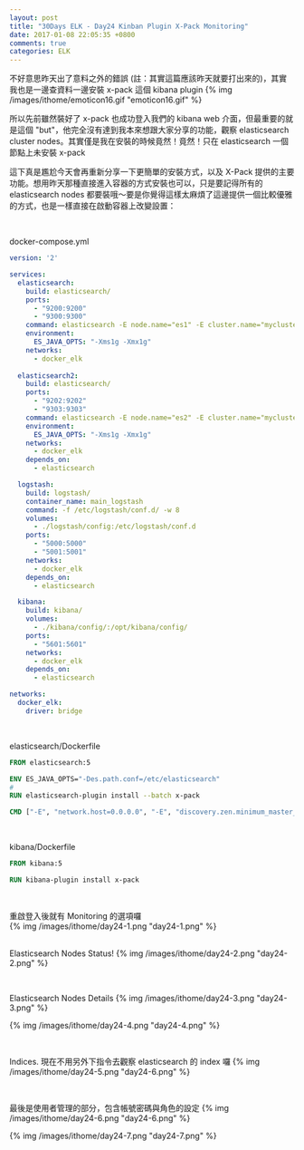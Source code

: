 ```yaml
---
layout: post
title: "30Days ELK - Day24 Kinban Plugin X-Pack Monitoring"
date: 2017-01-08 22:05:35 +0800
comments: true
categories: ELK
---
```


不好意思昨天出了意料之外的錯誤 (註：其實這篇應該昨天就要打出來的)，其實我也是一邊查資料一邊安裝 x-pack 這個 kibana plugin {% img /images/ithome/emoticon16.gif "emoticon16.gif" %}

所以先前雖然裝好了 x-pack 也成功登入我們的 kibana web 介面，但最重要的就是這個 "but"，他完全沒有達到我本來想跟大家分享的功能，觀察 elasticsearch cluster nodes。其實僅是我在安裝的時候竟然！竟然！只在 elasticsearch 一個節點上未安裝 x-pack 

這下真是尷尬今天會再重新分享一下更簡單的安裝方式，以及 X-Pack 提供的主要功能。想用昨天那種直接進入容器的方式安裝也可以，只是要記得所有的 elasticsearch nodes 都要裝哦～要是你覺得這樣太麻煩了這邊提供一個比較優雅的方式，也是一樣直接在啟動容器上改變設置：
<!--more-->
<br>  


docker-compose.yml
```yml
version: '2'

services:
  elasticsearch:
    build: elasticsearch/
    ports:
      - "9200:9200"
      - "9300:9300"
    command: elasticsearch -E node.name="es1" -E cluster.name="mycluster" -E discovery.zen.ping.unicast.hosts="YOUR IP HERE"
    environment:
      ES_JAVA_OPTS: "-Xms1g -Xmx1g"
    networks:
      - docker_elk
  
  elasticsearch2:
    build: elasticsearch/
    ports:
      - "9202:9202"
      - "9303:9303"
    command: elasticsearch -E node.name="es2" -E cluster.name="mycluster" -E discovery.zen.ping.unicast.hosts="YOUR IP HERE"
    environment:
      ES_JAVA_OPTS: "-Xms1g -Xmx1g"
    networks:
      - docker_elk
    depends_on:
      - elasticsearch

  logstash:
    build: logstash/
    container_name: main_logstash
    command: -f /etc/logstash/conf.d/ -w 8
    volumes:
      - ./logstash/config:/etc/logstash/conf.d
    ports:
      - "5000:5000"
      - "5001:5001"
    networks:
      - docker_elk
    depends_on:
      - elasticsearch

  kibana:
    build: kibana/
    volumes:
      - ./kibana/config/:/opt/kibana/config/
    ports:
      - "5601:5601"
    networks:
      - docker_elk
    depends_on:
      - elasticsearch

networks:
  docker_elk:
    driver: bridge
```
<br>  

elasticsearch/Dockerfile
```Dockerfile
FROM elasticsearch:5

ENV ES_JAVA_OPTS="-Des.path.conf=/etc/elasticsearch"
#
RUN elasticsearch-plugin install --batch x-pack

CMD ["-E", "network.host=0.0.0.0", "-E", "discovery.zen.minimum_master_nodes=1"]
```
<br>  

kibana/Dockerfile
```Dockerfile
FROM kibana:5

RUN kibana-plugin install x-pack
```
<br>  

重啟登入後就有 Monitoring 的選項囉  
{% img /images/ithome/day24-1.png "day24-1.png" %}  
<br>  

Elasticsearch Nodes Status!
{% img /images/ithome/day24-2.png "day24-2.png" %}  

<br>  


Elasticsearch Nodes Details
{% img /images/ithome/day24-3.png "day24-3.png" %}

{% img /images/ithome/day24-4.png "day24-4.png" %}  

<br>  

Indices. 現在不用另外下指令去觀察 elasticsearch 的 index 囉
{% img /images/ithome/day24-5.png "day24-6.png" %}  

<br>  

最後是使用者管理的部分，包含帳號密碼與角色的設定
{% img /images/ithome/day24-6.png "day24-6.png" %}

{% img /images/ithome/day24-7.png "day24-7.png" %}